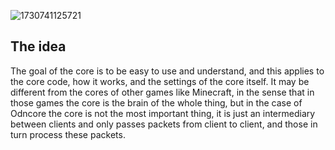 ![1730741125721](https://github.com/user-attachments/assets/be5e55ca-c7f4-41f7-9e13-717e094add34)
## The idea
The goal of the core is to be easy to use and understand, and this applies to the core code, how it works, and the settings of the core itself. It may be different from the cores of other games like Minecraft, in the sense that in those games the core is the brain of the whole thing, but in the case of Odncore the core is not the most important thing, it is just an intermediary between clients and only passes packets from client to client, and those in turn process these packets.

